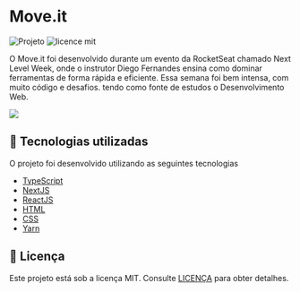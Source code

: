 # Move.it

![Projeto](https://img.shields.io/badge/leosantosx-moveit-blue)
![licence mit](https://img.shields.io/badge/license-MIT-green)

<p>O Move.it foi desenvolvido durante um evento da RocketSeat chamado Next Level Week, onde o instrutor Diego Fernandes ensina como dominar ferramentas de forma rápida e eficiente. Essa semana foi bem intensa, com muito código e desafios. tendo como fonte de estudos o Desenvolvimento Web.</p>

<img src="./public/gif/gif.gif">


## 🚀 Tecnologias utilizadas

O projeto foi desenvolvido utilizando as seguintes tecnologias

- [TypeScript](https://www.typescriptlang.org/)
- [NextJS](https://nextjs.org/)
- [ReactJS](https://reactjs.org/)
- [HTML](https://developer.mozilla.org/pt-BR/docs/Web/HTML)
- [CSS](https://developer.mozilla.org/pt-BR/docs/Web/CSS)
- [Yarn](https://yarnpkg.com/)

## 📝 Licença

Este projeto está sob a licença MIT. Consulte [LICENÇA](https://github.com/leosantosx/moveit/blob/master/LICENSE) para obter detalhes.
